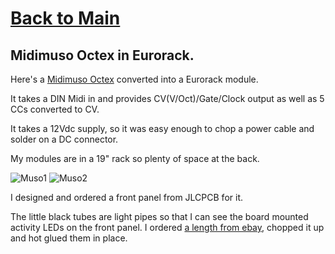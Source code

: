 # [Back to Main](README.md)
## Midimuso Octex in Eurorack.

Here's a [Midimuso Octex](https://midimuso.co.uk/index.php/octex/) converted into a Eurorack module.  

It takes a DIN Midi in and provides CV(V/Oct)/Gate/Clock output as well as 5 CCs converted to CV.  

It takes a 12Vdc supply, so it was easy enough to chop a power cable and solder on a DC connector. 

My modules are in a 19" rack so plenty of space at the back.  

![Muso1]({{site.baseurl}}/IMG_0396.JPG)
![Muso2]({{site.baseurl}}/IMG_0397.JPG)

I designed and ordered a front panel from JLCPCB for it. 

The little black tubes are light pipes so that I can see the board mounted activity LEDs on the front panel. 
I ordered [a length from ebay](https://www.ebay.co.uk/itm/223205400641), chopped it up and hot glued them in place. 



